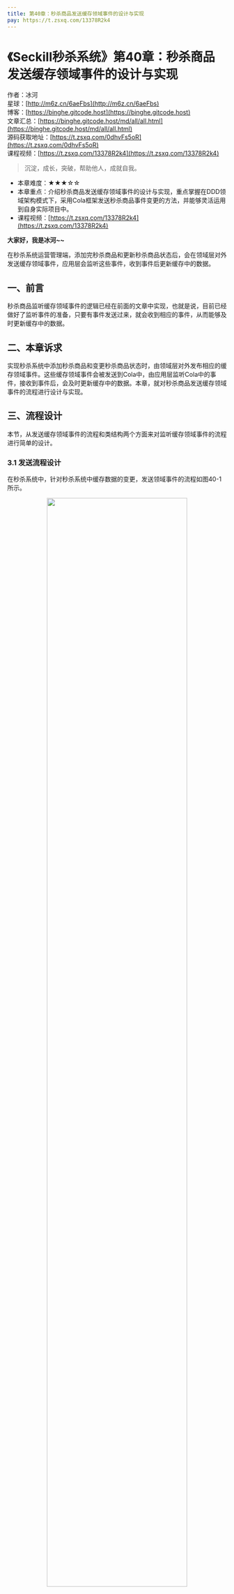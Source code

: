```yaml
---
title: 第40章：秒杀商品发送缓存领域事件的设计与实现
pay: https://t.zsxq.com/13378R2k4
---
```


# 《Seckill秒杀系统》第40章：秒杀商品发送缓存领域事件的设计与实现

作者：冰河
<br/>星球：[http://m6z.cn/6aeFbs](http://m6z.cn/6aeFbs)
<br/>博客：[https://binghe.gitcode.host](https://binghe.gitcode.host)
<br/>文章汇总：[https://binghe.gitcode.host/md/all/all.html](https://binghe.gitcode.host/md/all/all.html)
<br/>源码获取地址：[https://t.zsxq.com/0dhvFs5oR](https://t.zsxq.com/0dhvFs5oR)
<br/>课程视频：[https://t.zsxq.com/13378R2k4](https://t.zsxq.com/13378R2k4)

> 沉淀，成长，突破，帮助他人，成就自我。

* 本章难度：★★★☆☆
* 本章重点：介绍秒杀商品发送缓存领域事件的设计与实现，重点掌握在DDD领域架构模式下，采用Cola框架发送秒杀商品事件变更的方法，并能够灵活运用到自身实际项目中。
* 课程视频：[https://t.zsxq.com/13378R2k4](https://t.zsxq.com/13378R2k4)

**大家好，我是冰河~~**

在秒杀系统运营管理端，添加完秒杀商品和更新秒杀商品状态后，会在领域层对外发送缓存领域事件，应用层会监听这些事件，收到事件后更新缓存中的数据。

## 一、前言

秒杀商品监听缓存领域事件的逻辑已经在前面的文章中实现，也就是说，目前已经做好了监听事件的准备，只要有事件发送过来，就会收到相应的事件，从而能够及时更新缓存中的数据。

## 二、本章诉求

实现秒杀系统中添加秒杀商品和变更秒杀商品状态时，由领域层对外发布相应的缓存领域事件。这些缓存领域事件会被发送到Cola中，由应用层监听Cola中的事件，接收到事件后，会及时更新缓存中的数据。本章，就对秒杀商品发送缓存领域事件的流程进行设计与实现。

## 三、流程设计

本节，从发送缓存领域事件的流程和类结构两个方面来对监听缓存领域事件的流程进行简单的设计。

### 3.1 发送流程设计

在秒杀系统中，针对秒杀系统中缓存数据的变更，发送领域事件的流程如图40-1所示。

<div align="center">
    <img src="https://binghe.gitcode.host/images/project/seckill/scekill-2023-06-19-001.png?raw=true" width="80%">
    <br/>
</div>

可以看到，添加秒杀商品和更新秒杀商品状态后，领域层将事件封装成对应的事件模型发布到Cola，应用层会监听Cola中的事件，并且接收对应的事件，接收到事件后同步商品列表和商品详情的缓存。

### 3.2 类结构设计

在秒杀系统中，发送缓存领域事件涉及到的类结构如图40-2所示。

## 查看完整文章

加入[冰河技术](http://m6z.cn/6aeFbs)知识星球，解锁完整技术文章与完整代码
